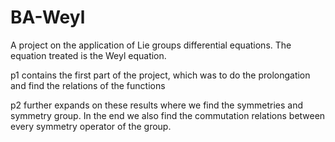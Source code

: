 # BA-Weyl
A project on the application of Lie groups  differential equations. The equation treated is the Weyl equation. 


p1 contains the first part of the project, which was to do the prolongation and find the relations of the functions

p2 further expands on these results where we find the symmetries and symmetry group. In the end we also find the commutation relations between every symmetry operator of the group.
